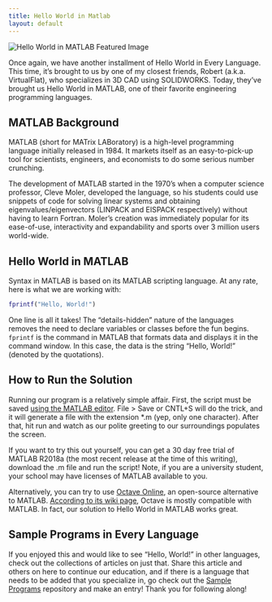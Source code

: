 ```yaml
---
title: Hello World in Matlab
layout: default
---
```


![Hello World in MATLAB Featured Image][5]

Once again, we have another installment of Hello World in Every Language.
This time, it’s brought to us by one of my closest friends, Robert (a.k.a. VirtualFlat),
who specializes in 3D CAD using SOLIDWORKS. Today, they’ve brought us Hello World in
MATLAB, one of their favorite engineering programming languages.

## MATLAB Background

MATLAB (short for MATrix LABoratory) is a high-level programming language initially
released in 1984. It markets itself as an easy-to-pick-up tool for scientists,
engineers, and economists to do some serious number crunching.

The development of MATLAB started in the 1970’s when a computer science professor,
Cleve Moler, developed the language, so his students could use snippets of code
for solving linear systems and obtaining eigenvalues/eigenvectors (LINPACK and
EISPACK respectively) without having to learn Fortran. Moler’s creation was
immediately popular for its ease-of-use, interactivity and expandability and
sports over 3 million users world-wide.

## Hello World in MATLAB

Syntax in MATLAB is based on its MATLAB scripting language. At any rate, here
is what we are working with:

```matlab
fprintf("Hello, World!")
```

One line is all it takes! The “details-hidden” nature of the languages removes
the need to declare variables or classes before the fun begins. `fprintf` is the
command in MATLAB that formats data and displays it in the command window. In
this case, the data is the string “Hello, World!” (denoted by the quotations).

## How to Run the Solution

Running our program is a relatively simple affair. First, the script must be
saved [using the MATLAB editor][1]. File > Save or CNTL+S will do the trick, and it
will generate a file with the extension \*.m (yep, only one character). After
that, hit run and watch as our polite greeting to our surroundings populates
the screen.

If you want to try this out yourself, you can get a 30 day free trial of MATLAB
R2018a (the most recent release at the time of this writing), download the .m
file and run the script! Note, if you are a university student, your school may
have licenses of MATLAB available to you.

Alternatively, you can try to use [Octave Online][2], an open-source alternative to
MATLAB. [According to its wiki page][3], Octave is mostly compatible with MATLAB.
In fact, our solution to Hello World in MATLAB works great.

## Sample Programs in Every Language

If you enjoyed this and would like to see “Hello, World!” in other languages,
check out the collections of articles on just that. Share this article and others
on here to continue our education, and if there is a language that needs to be
added that you specialize in, go check out the [Sample Programs][4] repository and
make an entry! Thank you for following along!

[1]: https://www.mathworks.com/products/matlab.html
[2]: https://octave-online.net/
[3]: https://en.wikipedia.org/wiki/GNU_Octave
[4]: https://github.com/TheRenegadeCoder/sample-programs
[5]: {{site.baseurl}}/assets/hello-world-in-matlab-featured-image.JPEG
